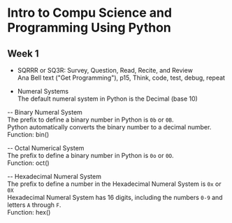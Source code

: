 # Intro to Compu Science and Programming Using Python

## Week 1

- SQRRR or SQ3R: Survey, Question, Read, Recite, and Review  
  Ana Bell text ("Get Programming"), p15, Think, code, test, debug, repeat

- Numeral Systems  
  The default numeral system in Python is the Decimal (base 10)

-- Binary Numeral System  
   The prefix to define a binary number in Python is `0b` or `0B`.  
   Python automatically converts the binary number to a decimal number.  
   Function: bin()

-- Octal Numerical System  
   The prefix to define a binary number in Python is `0o` or `0O`.  
   Function: oct()

-- Hexadecimal Numeral System  
   The prefix to define a number in the Hexadecimal Numeral System is `0x` or `0X`  
   Hexadecimal Numeral System has 16 digits, including the numbers `0-9` and letters `A` through `F`.  
   Function: hex()  

